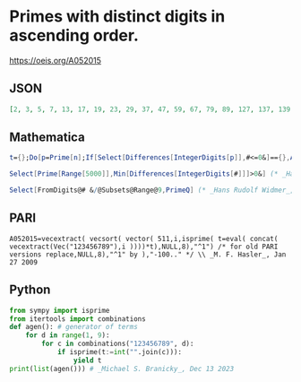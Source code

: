 # Primes with distinct digits in ascending order\.
https://oeis.org/A052015
## JSON
```JSON
[2, 3, 5, 7, 13, 17, 19, 23, 29, 37, 47, 59, 67, 79, 89, 127, 137, 139, 149, 157, 167, 179, 239, 257, 269, 347, 349, 359, 367, 379, 389, 457, 467, 479, 569, 1237, 1249, 1259, 1279, 1289, 1367, 1459, 1489, 1567, 1579, 1789, 2347, 2357, 2389, 2459, 2467, 2579]
```
## Mathematica
```Mathematica
t={};Do[p=Prime[n];If[Select[Differences[IntegerDigits[p]],#<=0&]=={},AppendTo[t,p]],{n,380}];t (* _Jayanta Basu_, May 04 2013 *)
```
```Mathematica
Select[Prime[Range[5000]],Min[Differences[IntegerDigits[#]]]>0&] (* _Harvey P. Dale_, Jun 20 2015 *)
```
```Mathematica
Select[FromDigits@# &/@Subsets@Range@9,PrimeQ] (* _Hans Rudolf Widmer_, Apr 08 2023 *)
```
## PARI
```PARI
A052015=vecextract( vecsort( vector( 511,i,isprime( t=eval( concat( vecextract(Vec("123456789"),i ))))*t),NULL,8),"^1") /* for old PARI versions replace,NULL,8),"^1" by ),"-100.." */ \\ _M. F. Hasler_, Jan 27 2009
```
## Python
```Python
from sympy import isprime
from itertools import combinations
def agen(): # generator of terms
    for d in range(1, 9):
        for c in combinations("123456789", d):
            if isprime(t:=int("".join(c))):
                yield t
print(list(agen())) # _Michael S. Branicky_, Dec 13 2023
```
